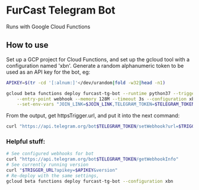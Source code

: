 # FurCast Telegram Bot

Runs with Google Cloud Functions

## How to use

Set up a GCP project for Cloud Functions, and set up the gcloud tool with a
configuration named 'xbn'.
Generate a random alphanumeric token to be used as an API key for the bot, eg:
```bash
APIKEY=$(tr -cd '[:alnum:]'</dev/urandom|fold -w32|head -n1)
```

```bash
gcloud beta functions deploy furcast-tg-bot --runtime python37 --trigger http \
    --entry-point webhook --memory 128M --timeout 3s --configuration xbn \
    --set-env-vars "JOIN_LINK=$JOIN_LINK,TELEGRAM_TOKEN=$TELEGRAM_TOKEN,APIKEY=$APIKEY"
```

From the output, get httpsTrigger.url, and put it into the next command:
```bash
curl "https://api.telegram.org/bot$TELEGRAM_TOKEN/setWebhook?url=$TRIGGER_URL&apikey=$APIKEY"
```

### Helpful stuff:
```bash
# See configured webhooks for bot
curl "https://api.telegram.org/bot$TELEGRAM_TOKEN/getWebhookInfo"
# See currently running version
curl "$TRIGGER_URL?apikey=$APIKEY&version"
# Re-deploy with the same settings,
gcloud beta functions deploy furcast-tg-bot --configuration xbn
```

